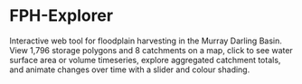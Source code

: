# FPH-Explorer
Interactive web tool for floodplain harvesting in the Murray Darling Basin. View 1,796 storage polygons and 8 catchments on a map, click to see water surface area or volume timeseries, explore aggregated catchment totals, and animate changes over time with a slider and colour shading.

